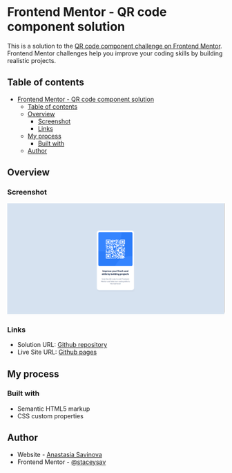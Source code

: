 # Frontend Mentor - QR code component solution

This is a solution to the [QR code component challenge on Frontend Mentor](https://www.frontendmentor.io/challenges/qr-code-component-iux_sIO_H). Frontend Mentor challenges help you improve your coding skills by building realistic projects. 

## Table of contents

- [Frontend Mentor - QR code component solution](#frontend-mentor---qr-code-component-solution)
  - [Table of contents](#table-of-contents)
  - [Overview](#overview)
    - [Screenshot](#screenshot)
    - [Links](#links)
  - [My process](#my-process)
    - [Built with](#built-with)
  - [Author](#author)

## Overview

### Screenshot

![](./screenshot.png)

### Links

- Solution URL: [Github repository](https://github.com/staceysav/QR_component)
- Live Site URL: [Github pages](https://staceysav.github.io/QR_component/)

## My process

### Built with

- Semantic HTML5 markup
- CSS custom properties

## Author

- Website - [Anastasia Savinova](https://staceysav.github.io/)
- Frontend Mentor - [@staceysav](https://www.frontendmentor.io/profile/@staceysav)
